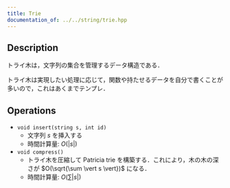 ```yaml
---
title: Trie
documentation_of: ../../string/trie.hpp
---
```


## Description

トライ木は，文字列の集合を管理するデータ構造である．

トライ木は実現したい処理に応じて，関数や持たせるデータを自分で書くことが多いので，これはあくまでテンプレ．

## Operations

- `void insert(string s, int id)`
    - 文字列 $s$ を挿入する
    - 時間計算量: $O(\vert s\vert)$
- `void compress()`
    - トライ木を圧縮して Patricia trie を構築する．これにより，木の木の深さが $O(\sqrt{\sum \vert s \vert})$ になる．
    - 時間計算量: $O(\sum \vert s\vert)$